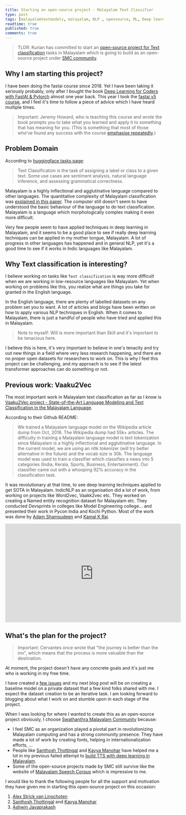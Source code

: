 ```yaml
---
title: Starting an open-source project - Malayalam Text Classifier
type: post
tags: [malayalamtextmodels, malayalam, NLP , opensource, ML, Deep learning, SMC]
readtime: true
published: true
comments: true
---
```


> TLDR: Kurian has committed to start an [open-source project for Text classification](https://github.com/smc/malayalam-text-classifier) tasks in Malayalam which is going to build as an open-source project under [SMC community](https://smc.org.in/). 

## Why I am starting this project?

I have been doing the fastai course since 2018. Yet I have been taking it seriously probably, only after I bought the book [Deep Learning for Coders with FastAI & Pytorch](https://kurianbenoy.com/2021-06-10-Fast-group/) almost one year back. This year I took the [fastai v5 course](https://itee.uq.edu.au/event/2022/practical-deep-learning-coders-uq-fastai), and I feel it's time to follow a piece of advice which I have heard multiple times.

> Important: Jeremy Howard, who is teaching this course and wrote the book prompts you to take what you learned and apply it to something that has meaning for you. (This is something that most of those who’ve found any success with the course [emphasise repeatedly](https://sanyambhutani.com/how-not-to-do-fast-ai--or-any-ml-mooc-/).)

## Problem Domain

According to [huggingface tasks page](https://huggingface.co/tasks/text-classification):

> Text Classification is the task of assigning a label or class to a given text. Some use cases are sentiment analysis, natural language inference, and assessing grammatical correctness.

Malayalam is a highly inflectional and agglutinative language compared to other languages. The quantitative complexity of Malayalam classification was [explained in this paper](https://kavyamanohar.com/documents/tsd_morph_complexity_ml.pdf). The computer still doesn't seem to have understood the basic behaviour of the language to do text classification.  Malayalam is a language which morphologically complex making it even more difficult.

Very few people seem to have applied techniques in deep learning in Malayalam, and it seems to be a good place to see if really deep learning techniques can be applied in my mother tongue, Malayalam. A lot of progress in other languages has happened and in general NLP, yet it's a good time to see if it works in Indic languages like Malayalam.


## Why Text classification is interesting?

I believe working on tasks like `Text classification` is way more difficult when we are working in low-resource languages like Malayalam. Yet when working on problems like this, you realize what are things you take for granted in the English language.

In the English language, there are plenty of labelled datasets on any problem set you to want. A lot of articles and blogs have been written on how to apply various NLP techniques in English. When it comes to Malayalam, there is just a handful of people who have tried and applied this in Malayalam.

> Note to myself: Will is more important than Skill and it's important to be tenacious here.

I believe this is here, it's very important to believe in one's tenacity and try out new things in a field where very less research happening, and there are no proper open datasets for researchers to work on. This is why I feel this project can be challenging, and my approach is to see if the latest transformer approaches can do something or not.

## Previous  work: Vaaku2Vec

The most important work in Malayalam text classification as far as I know is [Vaaku2Vec project - State-of-the-Art Language Modeling and Text Classification in the Malayalam Language](https://github.com/adamshamsudeen/Vaaku2Vec).

According to their Github README:

> We trained a Malayalam language model on the Wikipedia article dump from Oct, 2018. The Wikipedia dump had 55k+ articles. The difficulty in training a Malayalam language model is text tokenization since Malayalam is a highly inflectional and agglutinative language. In the current model, we are using an nltk tokenizer (will try better alternative in the future) and the vocab size is 30k. The language model was used to train a classifier which classifies a news into 5 categories (India, Kerala, Sports, Business, Entertainment). Our classifier came out with a whooping 92% accuracy in the classification task.

It was revolutionary at that time, to see deep learning techniques applied to get SOTA in Malayalam. IndicNLP as an organisation did a lot of work, from working on projects like Word2vec, Vaakk2vec etc. They worked on creating a Named entity recognition dataset for Malayalam etc. They conducted Devsprints in colleges like Model Engineering college... and presented their work in Pycon India and Kochi Python. Most of the work was done by [Adam Shamsudeen](https://www.linkedin.com/in/adamshamsudeen/) and [Kamal K Raj](https://www.linkedin.com/in/kamalkraj/).

<iframe width="560" height="315" src="https://www.youtube.com/embed/rgCXWaKzMKU" title="YouTube video player" frameborder="0" allow="accelerometer; autoplay; clipboard-write; encrypted-media; gyroscope; picture-in-picture" allowfullscreen></iframe>

## What's the plan for the project?

> Important: Cervantes once wrote that "the journey is better than the inn", which means that the process is more valuable than the destination.

At moment, the project doesn't have any concrete goals and it's just me who is working in my free time.

I have created a [few issues](https://github.com/smc/malayalam-text-classifier/issues) and my next blog post will be on creating a baseline model on a private dataset that a few kind folks shared with me. I expect the dataset creation to be an iterative task. I am looking forward to blogging about what I work on and stumble upon in each stage of the project.

When I was looking for where I wanted to create this as an open-source project obviously, I choose [Swathanthra Malayalam Community](https://smc.org.in/) because:


- I feel SMC as an organization played a pivotal part in revolutionizing Malayalam computing and has a strong community presence. They have made a lot of work by creating fonts, helping in internationalization efforts, ...
- People like [Santhosh Thottingal](https://thottingal.in/) and [Kavya Manohar](https://kavyamanohar.com/) have helped me a lot in my previous failed attempt to [build TTS with deep learning in Malayalam](https://github.com/kurianbenoy/MTTS).
- Some of the open-source projects made by SMC still survive like the website of [Malayalam Speech Corpus](https://msc.smc.org.in/) which is impressive to me.

I would like to thank the following people for all the support and motivation they have given me in starting this open-source project on this occasion:

1. [Alex Strick van Linschoten](https://twitter.com/strickvl/)
2. [Santhosh Thottingal](https://twitter.com/santhoshtr) and  [Kavya Manohar](https://twitter.com/kavya_manohar)
3. [Ashwin Jayaprakash](https://twitter.com/fanbyprinciple)

